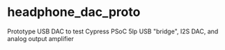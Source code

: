# headphone_dac_proto
Prototype USB DAC to test Cypress PSoC 5lp USB "bridge", I2S DAC, and analog output amplifier
